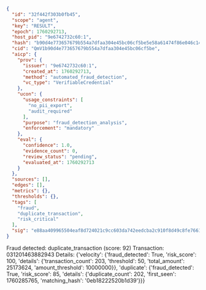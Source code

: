 ```json
{
  "id": "32f442f303b0fb45",
  "scope": "agent",
  "key": "RESULT",
  "epoch": 1760292713,
  "host_pid": "9e6742732c60:1",
  "hash": "b90d4e773657679b554a7dfaa304e45bc06cf5be5e58a61474f86e046c143da9",
  "cid": "QmV1b90d4e773657679b554a7dfaa304e45bc06cf5be",
  "aicp": {
    "prov": {
      "issuer": "9e6742732c60:1",
      "created_at": 1760292713,
      "method": "automated_fraud_detection",
      "vc_type": "VerifiableCredential"
    },
    "ucon": {
      "usage_constraints": [
        "no_pii_export",
        "audit_required"
      ],
      "purpose": "fraud_detection_analysis",
      "enforcement": "mandatory"
    },
    "eval": {
      "confidence": 1.0,
      "evidence_count": 0,
      "review_status": "pending",
      "evaluated_at": 1760292713
    }
  },
  "sources": [],
  "edges": [],
  "metrics": {},
  "thresholds": {},
  "tags": [
    "fraud",
    "duplicate_transaction",
    "risk_critical"
  ],
  "sig": "e88aa409965504eaf8d724021c9cc603da742eedcba2c910f8d49c8fe7661491"
}
```

Fraud detected: duplicate_transaction (score: 92)
Transaction: 031201463882943
Details: {'velocity': {'fraud_detected': True, 'risk_score': 100, 'details': {'transaction_count': 203, 'threshold': 50, 'total_amount': 25173624, 'amount_threshold': 10000000}}, 'duplicate': {'fraud_detected': True, 'risk_score': 85, 'details': {'duplicate_count': 202, 'first_seen': 1760285765, 'matching_hash': '0eb18222520b1d39'}}}